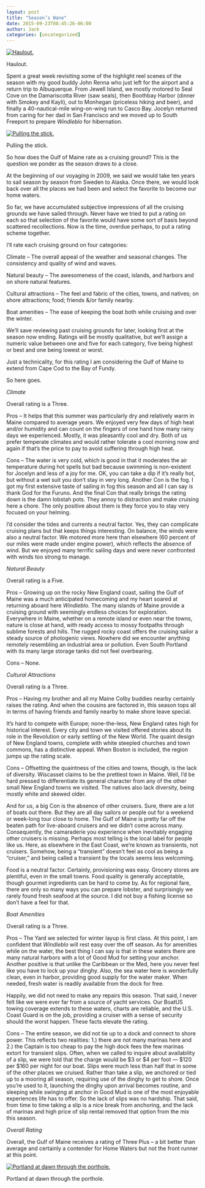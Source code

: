 ```yaml
---
layout: post
title: "Season’s Wane"
date: 2015-09-23T08:45:26-06:00
author: Jack
categories: [uncategorized]
---
```


[![Haulout.](http://windleblo.com/wp-content/uploads/2015/09/IMG_2169.jpg)](/wp-content/uploads/2015/09/IMG_2169.jpg)

Haulout.

Spent a great week revisiting some of the highlight reel scenes of the season with my good buddy John Renna who just left for the airport and a return trip to Albuquerque. From Jewell Island, we mostly motored to Seal Cove on the Damariscotta River (saw seals), then Boothbay Harbor (dinner with Smokey and Kayli), out to Monhegan (priceless hiking and beer), and finally a 40-nautical-mile wing-on-wing run to Casco Bay. Jocelyn returned from caring for her dad in San Francisco and we moved up to South Freeport to prepare _Windleblo_ for hibernation.

[![Pulling the stick.](http://windleblo.com/wp-content/uploads/2015/09/IMG_2147-e1443012569451-768x1024.jpg)](/wp-content/uploads/2015/09/IMG_2147-e1443012569451.jpg)

Pulling the stick.

So how does the Gulf of Maine rate as a cruising ground? This is the question we ponder as the season draws to a close.

At the beginning of our voyaging in 2009, we said we would take ten years to sail season by season from Sweden to Alaska. Once there, we would look back over all the places we had been and select the favorite to become our home waters.

So far, we have accumulated subjective impressions of all the cruising grounds we have sailed through. Never have we tried to put a rating on each so that selection of the favorite would have some sort of basis beyond scattered recollections. Now is the time, overdue perhaps, to put a rating scheme together.

I’ll rate each cruising ground on four categories:

Climate – The overall appeal of the weather and seasonal changes. The consistency and quality of wind and waves.

Natural beauty – The awesomeness of the coast, islands, and harbors and on shore natural features.

Cultural attractions – The feel and fabric of the cities, towns, and natives; on shore attractions; food; friends &/or family nearby.

Boat amenities – The ease of keeping the boat both while cruising and over the winter.

We’ll save reviewing past cruising grounds for later, looking first at the season now ending. Ratings will be mostly qualitative, but we’ll assign a numeric value between one and five for each category, five being highest or best and one being lowest or worst.

Just a technicality, for this rating I am considering the Gulf of Maine to extend from Cape Cod to the Bay of Fundy.

So here goes.

_Climate_

Overall rating is a Three.

Pros – It helps that this summer was particularly dry and relatively warm in Maine compared to average years. We enjoyed very few days of high heat and/or humidity and can count on the fingers of one hand how many rainy days we experienced. Mostly, it was pleasantly cool and dry. Both of us prefer temperate climates and would rather tolerate a cool morning now and again if that’s the price to pay to avoid suffering through high heat.

Cons – The water is very cold, which is good in that it moderates the air temperature during hot spells but bad because swimming is non-existent for Jocelyn and less of a joy for me. OK, you can take a dip if it’s really hot, but without a wet suit you don’t stay in very long. Another Con is the fog. I got my first extensive taste of sailing in fog this season and all I can say is thank God for the Furuno. And the final Con that really brings the rating down is the damn lobstah pots. They annoy to distraction and make cruising here a chore. The only positive about them is they force you to stay very focused on your helming.

I’d consider the tides and currents a neutral factor. Yes, they can complicate cruising plans but that keeps things interesting. On balance, the winds were also a neutral factor. We motored more here than elsewhere (60 percent of our miles were made under engine power), which reflects the absence of wind. But we enjoyed many terrific sailing days and were never confronted with winds too strong to manage.

_Natural Beauty_

Overall rating is a Five.

Pros – Growing up on the rocky New England coast, sailing the Gulf of Maine was a much anticipated homecoming and my heart soared at returning aboard here _Windleblo_. The many islands of Maine provide a cruising ground with seemingly endless choices for exploration. Everywhere in Maine, whether on a remote island or even near the towns, nature is close at hand, with ready access to mossy footpaths through sublime forests and hills. The rugged rocky coast offers the cruising sailor a steady source of photogenic views. Nowhere did we encounter anything remotely resembling an industrial area or pollution. Even South Portland with its many large storage tanks did not feel overbearing.

Cons – None.

_Cultural Attractions_

Overall rating is a Three.

Pros – Having my brother and all my Maine Colby buddies nearby certainly raises the rating. And when the cousins are factored in, this season tops all in terms of having friends and family nearby to make shore leave special.

It’s hard to compete with Europe; none-the-less, New England rates high for historical interest. Every city and town we visited offered stories about its role in the Revolution or early settling of the New World. The quaint design of New England towns, complete with white steepled churches and town commons, has a distinctive appeal. When Boston is included, the region jumps up the rating scale.

Cons – Offsetting the quaintness of the cities and towns, though, is the lack of diversity. Wiscasset claims to be the prettiest town in Maine. Well, I’d be hard pressed to differentiate its general character from any of the other small New England towns we visited. The natives also lack diversity, being mostly white and skewed older.

And for us, a big Con is the absence of other cruisers. Sure, there are a lot of boats out there. But they are all day sailors or people out for a weekend or week-long tour close to home. The Gulf of Maine is pretty far off the beaten path for live-aboard cruisers and we didn’t come across many. Consequently, the camaraderie you experience when inevitably engaging other cruisers is missing. Perhaps most telling is the local label for people like us. Here, as elsewhere in the East Coast, we’re known as transients, not cruisers. Somehow, being a “transient” doesn’t feel as cool as being a “cruiser,” and being called a transient by the locals seems less welcoming.

Food is a neutral factor. Certainly, provisioning was easy. Grocery stores are plentiful, even in the small towns. Food quality is generally acceptable, though gourmet ingredients can be hard to come by. As for regional fare, there are only so many ways you can prepare lobster, and surprisingly we rarely found fresh seafood at the source. I did not buy a fishing license so don’t have a feel for that.

_Boat Amenities_

Overall rating is a Three.

Pros – The Yard we selected for winter layup is first class. At this point, I am confident that _Windleblo_ will rest easy over the off season. As for amenities while on the water, the best thing I can say is that in these waters there are many natural harbors with a lot of Good Mud for setting your anchor. Another positive is that unlike the Caribbean or the Med, here you never feel like you have to lock up your dinghy. Also, the sea water here is wonderfully clean, even in harbor, providing good supply for the water maker. When needed, fresh water is readily available from the dock for free.

Happily, we did not need to make any repairs this season. That said, I never felt like we were ever far from a source of yacht services. Our BoatUS towing coverage extends to these waters, charts are reliable, and the U.S. Coast Guard is on the job, providing a cruiser with a sense of security should the worst happen. These facts elevate the rating.

Cons – The entire season, we did not tie up to a dock and connect to shore power. This reflects two realities: 1.) there are not many marinas here and 2.) the Captain is too cheap to pay the high dock fees the few marinas extort for transient slips. Often, when we called to inquire about availability of a slip, we were told that the charge would be $3 or $4 per foot — $120 per $160 per night for our boat. Slips were much less than half that in some of the other places we cruised. Rather than take a slip, we anchored or tied up to a mooring all season, requiring use of the dinghy to get to shore. Once you’re used to it, launching the dinghy upon arrival becomes routine, and sleeping while swinging at anchor in Good Mud is one of the most enjoyable experiences life has to offer. So the lack of slips was no hardship. That said, from time to time taking a slip is a nice break from anchoring, and the lack of marinas and high price of slip rental removed that option from the mix this season.

_Overall Rating_

Overall, the Gulf of Maine receives a rating of Three Plus – a bit better than average and certainly a contender for Home Waters but not the front runner at this point.

[![Portland at dawn through the porthole.](http://windleblo.com/wp-content/uploads/2015/09/IMG_2111-1024x768.jpg)](/wp-content/uploads/2015/09/IMG_2111.jpg)

Portland at dawn through the porthole.